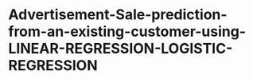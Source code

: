 # Advertisement-Sale-prediction-from-an-existing-customer-using-LINEAR-REGRESSION-LOGISTIC-REGRESSION